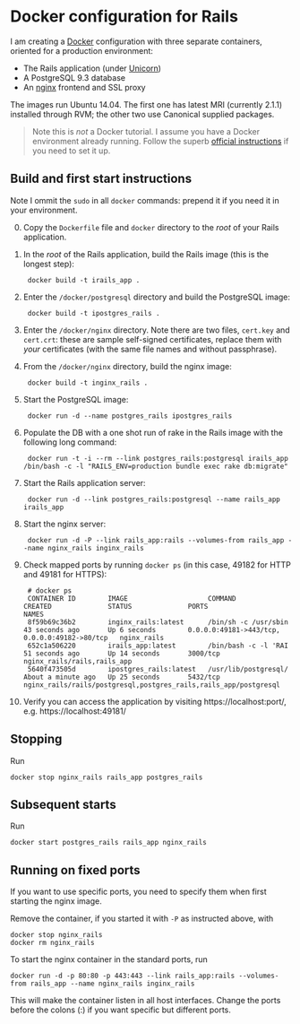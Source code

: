 # Docker configuration for Rails
I am creating a [Docker](https://www.docker.io/) configuration
with three separate containers, oriented for a production
environment:

* The Rails application (under [Unicorn](http://unicorn.bogomips.org/))
* A PostgreSQL 9.3 database
* An [nginx](http://nginx.org/) frontend and SSL proxy

The images run Ubuntu 14.04. The first one has latest MRI
(currently 2.1.1) installed through RVM; the other two
use Canonical supplied packages.

> Note this is *not* a Docker tutorial. I assume you have a
> Docker environment already running. Follow the superb
> [official instructions](https://www.docker.io/gettingstarted/#h_installation)
> if you need to set it up.

## Build and first start instructions

Note I ommit the `sudo` in all `docker` commands: prepend it if you
need it in your environment.

0. Copy the `Dockerfile` file and `docker` directory to the _root_
   of your Rails application.

1. In the _root_ of the Rails application, build the Rails image
   (this is the longest step):

        docker build -t irails_app .

2. Enter the `/docker/postgresql` directory and build the
   PostgreSQL image:

        docker build -t ipostgres_rails .

3. Enter the `/docker/nginx` directory. Note there are two files,
   `cert.key` and `cert.crt`: these are sample self-signed certificates,
   replace them with *your* certificates (with the same file names and
   without passphrase).

4. From the `/docker/nginx` directory, build the nginx image:

        docker build -t inginx_rails .

5. Start the PostgreSQL image:

        docker run -d --name postgres_rails ipostgres_rails

6. Populate the DB with a one shot run of rake in the Rails image with the
   following long command:

        docker run -t -i --rm --link postgres_rails:postgresql irails_app /bin/bash -c -l "RAILS_ENV=production bundle exec rake db:migrate"

7. Start the Rails application server:

        docker run -d --link postgres_rails:postgresql --name rails_app irails_app

8. Start the nginx server:

        docker run -d -P --link rails_app:rails --volumes-from rails_app --name nginx_rails inginx_rails

9. Check mapped ports by running `docker ps` (in this case, 49182 for HTTP and 49181 for HTTPS):

        # docker ps
        CONTAINER ID        IMAGE                    COMMAND                CREATED              STATUS              PORTS                                           NAMES
        8f59b69c36b2        inginx_rails:latest      /bin/sh -c /usr/sbin   43 seconds ago       Up 6 seconds        0.0.0.0:49181->443/tcp, 0.0.0.0:49182->80/tcp   nginx_rails                                                        
        652c1a506220        irails_app:latest        /bin/bash -c -l 'RAI   51 seconds ago       Up 14 seconds       3000/tcp                                        nginx_rails/rails,rails_app                                        
        5640f473505d        ipostgres_rails:latest   /usr/lib/postgresql/   About a minute ago   Up 25 seconds       5432/tcp                                        nginx_rails/rails/postgresql,postgres_rails,rails_app/postgresql   

10. Verify you can access the application by visiting https://localhost:port/,
    e.g. https://localhost:49181/

## Stopping

Run

    docker stop nginx_rails rails_app postgres_rails

## Subsequent starts

Run

    docker start postgres_rails rails_app nginx_rails

## Running on fixed ports

If you want to use specific ports, you need to specify them when first
starting the nginx image.

Remove the container, if you started it with `-P` as instructed above,
with

    docker stop nginx_rails
    docker rm nginx_rails

To start the nginx container in the standard ports, run

    docker run -d -p 80:80 -p 443:443 --link rails_app:rails --volumes-from rails_app --name nginx_rails inginx_rails

This will make the container listen in all host interfaces.
Change the ports before the colons (:) if you want specific but
different ports.
